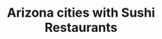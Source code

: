 ---
layout: state
title: Arizona cities with Sushi Restaurants
permalink: /arizona/
stateAbbr: AZ
stateName: Arizona

---